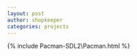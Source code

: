 ```yaml
---
layout: post
author: shopkeeper
categories: projects
---
```


{% include Pacman-SDL2\Pacman.html %}
